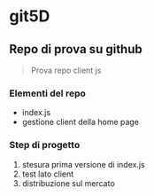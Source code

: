 # git5D
## Repo di prova su github
> Prova repo client js
### Elementi del repo
- index.js
- gestione client della home page

### Step di progetto
1. stesura prima versione di index.js
2. test lato client
3. distribuzione sul mercato
